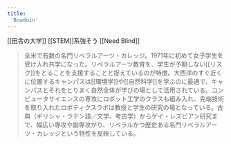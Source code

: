 ```yaml
---
title:
 'Bowdoin'
---
```


[[田舎の大学]]
[[STEM]]系強そう
[[Need Blind]]

> 全米で有数の名門リベラルアーツ・カレッジ。1971年に初めて女子学生を受け入れ共学になった。リベラルアーツ教育を、学生が予期しない[[リスク]]をとることを支援することと捉えているのが特徴。大西洋のすぐ近くに位置するキャンパスは[[環境学]]や[[自然科学]]を学ぶのに最適で、キャンパスとそれをとりまく自然全体が学びの場として活用されている。コンピュータサイエンスの専攻にロボット工学のクラスも組み入れ、先端技術を取り入れたロボティクスラボは教授と学生の研究の場となっている。古典（ギリシャ・ラテン語／文学、考古学）からゲイ・レズビアン研究まで、幅広い専攻や副専攻がり、リベラルかつ歴史ある名門リベラルアーツ・カレッジという特性を反映している。
